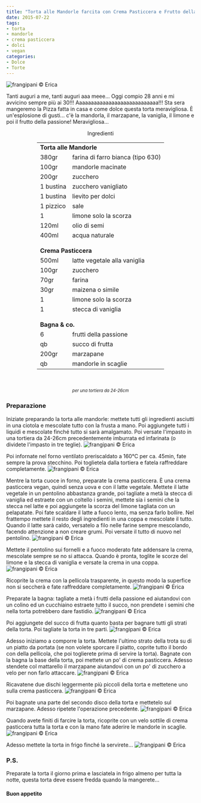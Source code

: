 ```yaml
---
title: "Torta alle Mandorle farcita con Crema Pasticcera e Frutto della Passione"
date: 2015-07-22
tags:
- torta
- mandorle
- crema pasticcera
- dolci
- vegan
categories:
- Dolce
- Torte
---
```

![](header.jpg "frangipani © Erica")

Tanti auguri a me, tanti auguri aaa meee... Oggi compio 28 anni e mi avvicino sempre più ai 30!!! Aaaaaaaaaaaaaaaaaaaaaaaaaaaa!!! Sta sera mangeremo la Pizza fatta in casa e come dolce questa torta meravigliosa. È un'esplosione di gusti... c'è la mandorla, il marzapane, la vaniglia, il limone e poi il frutto della passione! Meravigliosa...


<div id="wrapper" style="text-align: center">
  <div id="yourdiv" style="display: inline-block;">
    <div class="ingredients">
      <div class="ingredients-title">Ingredienti</div>
      <table>
        <tbody>
          <tr>
            <td colspan="2"><b>Torta alle Mandorle</b></td>
          </tr>
          <tr>
            <td>380gr</td>
            <td>farina di farro bianca (tipo 630)</td>
          </tr>
          <tr>
            <td>100gr</td>
            <td>mandorle macinate</td>
          </tr>
          <tr>
            <td>200gr</td>
            <td>zucchero</td>
          </tr>
          <tr>
            <td>1 bustina</td>
            <td>zucchero vanigliato</td>
          </tr>
          <tr>
            <td>1 bustina</td>
            <td>lievito per dolci</td>
          </tr>
          <tr>
            <td>1 pizzico</td>
            <td>sale</td>
          </tr>
          <tr>
            <td>1</td>
            <td>limone solo la scorza</td>
          </tr>
          <tr>
            <td>120ml</td>
            <td>olio di semi</td>
          </tr>
          <tr>
            <td>400ml</td>
            <td>acqua naturale</td>
          </tr>
          <tr style="height: 15px;"></tr>
          <tr>          
            <td colspan="2"><b>Crema Pasticcera</b></td>
          </tr>
          <tr>
            <td>500ml</td>
            <td>latte vegetale alla vaniglia</td>
          </tr>
          <tr>
            <td>100gr</td>
            <td>zucchero</td>
          </tr>
          <tr>
            <td>70gr</td>
            <td>farina</td>
          </tr>
          <tr>
            <td>30gr</td>
            <td>maizena o simile</td>
          </tr>
          <tr>
            <td>1</td>
            <td>limone solo la scorza</td>
          </tr>
          <tr>
            <td>1</td>
            <td>stecca di vaniglia</td>
          </tr>
          <tr style="height: 15px;"></tr>
          <tr>          
            <td colspan="2"><b>Bagna & co.</b></td>
          </tr>
          <tr>
            <td>6</td>
            <td>frutti della passione</td>
          </tr>
          <tr>
            <td>qb</td>
            <td>succo di frutta</td>
          </tr>
          <tr>
            <td>200gr</td>
            <td>marzapane</td>
          </tr>
          <tr>
            <td>qb</td>
            <td>mandorle in scaglie</td>
          </tr>
        </tbody>
      </table>
      <br></br>
      <i class="pull-right" style="font-size: 80%;">per una tortiera da 24-26cm</i>
    </div>
  </div>
</div>


<h3>
  <font color="grey">
    <i class="fa fa-cogs"></i>
  </font> Preparazione
</h3>

Iniziate preparando la torta alle mandorle: mettete tutti gli ingredienti asciutti in una ciotola e mescolate tutto con la frusta a mano. Poi aggiungete tutti i liquidi e mescolate finché tutto si sarà amalgamato. Poi versate l'impasto in una tortiera da 24-26cm precedentemente imburrata ed infarinata (o dividete l'impasto in tre teglie).
![](teglia.jpg "frangipani © Erica")

Poi infornate nel forno ventilato preriscaldato a 160°C per ca. 45min, fate sempre la prova stecchino. Poi toglietela dalla tortiera e fatela raffreddare completamente.
![](tortapronta.jpg "frangipani © Erica")

Mentre la torta cuoce in forno, preparate la crema pasticcera. È una crema pasticcera vegan, quindi senza uova e con il latte vegetale. Mettete il latte vegetale in un pentolino abbastanza grande, poi tagliate a metà la stecca di vaniglia ed estraete con un coltello i semini, mettete sia i semini che la stecca nel latte e poi aggiungete la scorza del limone tagliata con un pelapatate. Poi fate scaldare il latte a fuoco lento, ma senza farlo bollire. Nel frattempo mettete il resto degli ingredienti in una coppa e mescolate il tutto. Quando il latte sarà caldo, versatelo a filo nelle farine sempre mescolando, facendo attenzione a non creare grumi. Poi versate il tutto di nuovo nel pentolino.
![](cp.jpg "frangipani © Erica")

Mettete il pentolino sui fornelli e a fuoco moderato fate addensare la crema, mescolate sempre se no si attacca. Quando è pronta, toglite le scorze del limone e la stecca di vaniglia e versate la crema in una coppa.
![](cppronta.jpg "frangipani © Erica")

Ricoprite la crema con la pellicola trasparente, in questo modo la superfice non si seccherà e fate raffreddare completamente.
![](pellicola.jpg "frangipani © Erica")

Preparate la bagna: tagliate a metà i frutti della passione ed aiutandovi con un colino ed un cucchiaino estraete tutto il succo, non prendete i semini che nella torta potrebbero dare fastidio.
![](succo.jpg "frangipani © Erica")

Poi aggiungete del succo di frutta quanto basta per bagnare tutti gli strati della torta. Poi tagliate la torta in tre parti.
![](tortatagliata.jpg "frangipani © Erica")

Adesso iniziamo a comporre la torta. Mettete l'ultimo strato della trota su di un piatto da portata (se non volete sporcare il piatto, coprite tutto il bordo con della pellicola, che poi toglierete prima di servire la torta). Bagnate con la bagna la base della torta, poi mettete un po' di crema pasticcera. Adesso stendete col mattarello il marzapane aiutandovi con un po' di zucchero a velo per non farlo attaccare. 
![](marzapane.jpg "frangipani © Erica")

Ricavatene due dischi leggermente più piccoli della torta e mettetene uno sulla crema pasticcera.
![](farcire.jpg "frangipani © Erica")

Poi bagnate una parte del secondo disco della torta e mettetelo sul marzapane. Adesso ripetete l'operazione precedente.
![](farcita.jpg "frangipani © Erica")

Quando avete finiti di farcire la torta, ricoprite con un velo sottile di crema pasticcera tutta la torta e con la mano fate aderire le mandorle in scaglie.
![](ricoprire.jpg "frangipani © Erica")

Adesso mettete la torta in frigo finché la servirete...
![](risultato.jpg "frangipani © Erica")


<h3>
  <font color="#FFCC00">
    <i class="fa fa-lightbulb-o"></i>
  </font> P.S.
</h3>

Preparate la torta il giorno prima e lasciatela in frigo almeno per tutta la notte, questa torta deve essere fredda quando la mangerete...

<h4>Buon appetito
  <font color="red">
    <i class="fa fa-smile-o"></i>
  </font>
</h4>
